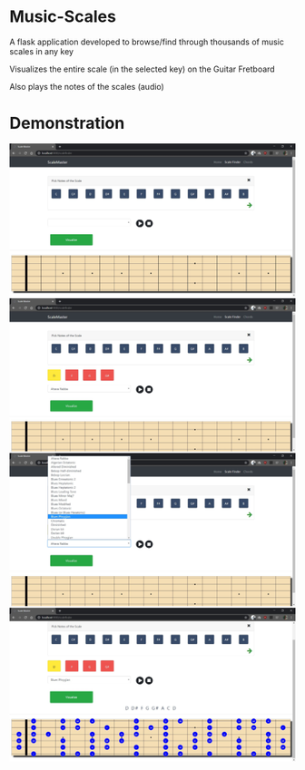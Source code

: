 # Music-Scales
A flask application developed to browse/find through thousands of music scales in any key

Visualizes the entire scale (in the selected key) on the Guitar Fretboard

Also plays the notes of the scales (audio)

# Demonstration

![](https://github.com/hasnainroopawalla/Music-Scales/blob/master/images/Capture1.JPG)
![](https://github.com/hasnainroopawalla/Music-Scales/blob/master/images/Capture2.JPG)
![](https://github.com/hasnainroopawalla/Music-Scales/blob/master/images/Capture3.JPG)
![](https://github.com/hasnainroopawalla/Music-Scales/blob/master/images/Capture4.JPG)
